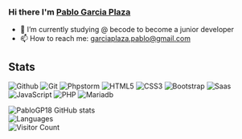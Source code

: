 ### Hi there I'm [Pablo Garcia Plaza](https://github.com/PabloGP18)

<!--
**PabloGP18/PabloGP18** is a ✨ _special_ ✨ repository because its `README.md` (this file) appears on your GitHub profile.
-->

- 🔭 I’m currently studying @ becode to become a junior developer
- 📫 How to reach me: garciaplaza.pablo@gmail.com

## Stats
![Github](https://img.shields.io/badge/GitHub-100000?style=for-the-badge&logo=github&logoColor=white)
![Git](https://img.shields.io/badge/GIT-E44C30?style=for-the-badge&logo=git&logoColor=white)
![Phpstorm](http://img.shields.io/badge/-PHPStorm-181717?style=for-the-badge&logo=phpstorm&logoColor=white)
![HTML5](https://img.shields.io/badge/HTML5-E34F26?style=for-the-badge&logo=html5&logoColor=white)
![CSS3](https://img.shields.io/badge/CSS3-1572B6?style=for-the-badge&logo=css3&logoColor=white)
![Bootstrap](https://img.shields.io/badge/Bootstrap-563D7C?style=for-the-badge&logo=bootstrap&logoColor=white)
![Saas](https://img.shields.io/badge/Sass-CC6699?style=for-the-badge&logo=sass&logoColor=white)
![JavaScript](https://img.shields.io/badge/JavaScript-323330?style=for-the-badge&logo=javascript&logoColor=F7DF1E)
![PHP](https://img.shields.io/badge/PHP-777BB4?style=for-the-badge&logo=php&logoColor=white)
![Mariadb](https://img.shields.io/badge/MariaDB-003545?style=for-the-badge&logo=mariadb&logoColor=white)

![PabloGP18 GitHub stats](https://github-readme-stats.vercel.app/api?username=PabloGP18&theme=blue-green) <br>
![Languages](https://github-readme-stats.vercel.app/api/top-langs/?username=PabloGP18&theme=blue-green)<br>
![Visitor Count](https://profile-counter.glitch.me/PabloGP18/count.svg)
